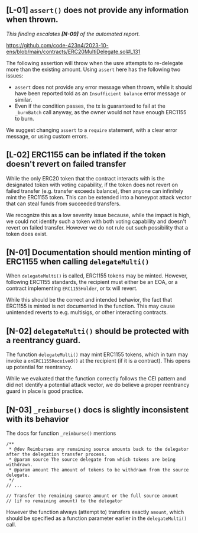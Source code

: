 ## [L-01] `assert()` does not provide any information when thrown.

*This finding escalates **[N-09]** of the automated report.*

https://github.com/code-423n4/2023-10-ens/blob/main/contracts/ERC20MultiDelegate.sol#L131

The following assertion will throw when the usre attempts to re-delegate more than the existing amount. Using `assert` here has the following two issues:
- `assert` does not provide any error message when thrown, while it should have been reported told as an `Insufficient balance` error message or similar.
- Even if the condition passes, the tx is guaranteed to fail at the `_burnBatch` call anyway, as the owner would not have enough ERC1155 to burn.

We suggest changing `assert` to a `require` statement, with a clear error message, or using custom errors.

## [L-02] ERC1155 can be inflated if the token doesn't revert on failed transfer

While the only ERC20 token that the contract interacts with is the designated token with voting capability, if the token does not revert on failed transfer (e.g. transfer exceeds balance), then anyone can infinitely mint the ERC1155 token. This can be extended into a honeypot attack vector that can steal funds from succeeded transfers.

We recognize this as a low severity issue because, while the impact is high, we could not identify such a token with both voting capability and doesn't revert on failed transfer. However we do not rule out such possibility that a token does exist.

## [N-01] Documentation should mention minting of ERC1155 when calling `delegateMulti()`

When `delegateMulti()` is called, ERC1155 tokens may be minted. However, following ERC1155 standards, the recipient must either be an EOA, or a contract implementing `ERC1155Holder`, or tx will revert.

While this should be the correct and intended behavior, the fact that ERC1155 is minted is not documented in the function. This may cause unintended reverts to e.g. multisigs, or other interacting contracts.

## [N-02] `delegateMulti()` should be protected with a reentrancy guard.

The function `delegateMulti()` may mint ERC1155 tokens, which in turn may invoke a `onERC1155Received()` at the recipient (if it is a contract). This opens up potential for reentrancy.

While we evaluated that the function correctly follows the CEI pattern and did not identify a potential attack vector, we do believe a proper reentrancy guard in place is good practice. 

## [N-03] `_reimburse()` docs is slightly inconsistent with its behavior

The docs for function `_reimburse()` mentions

```solidity
/**
 * @dev Reimburses any remaining source amounts back to the delegator after the delegation transfer process.
 * @param source The source delegate from which tokens are being withdrawn.
 * @param amount The amount of tokens to be withdrawn from the source delegate.
 */
// ...

// Transfer the remaining source amount or the full source amount
// (if no remaining amount) to the delegator
```

However the function always (attempt to) transfers exactly `amount`, which should be specified as a function parameter earlier in the `delegateMulti()` call.

